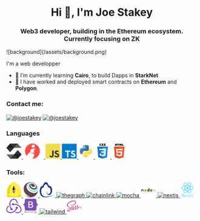 <h1 align="center">Hi 👋, I'm Joe Stakey</h1>
<h3 align="center">Web3 developer, building in the Ethereum ecosystem. Currently focusing on ZK</h3>
<p>![background](/assets/background.png) </p>

<p align="left"> I'm a web developper </p>

- 🌱 I’m currently learning **Cairo**, to build Dapps in **StarkNet**
- 🔭 I have worked and deployed smart contracts on **Ethereum** and **Polygon**.



<h3 align="left">Contact me:</h3>
<p align="left">
<a href="https://twitter.com/@joestakey" target="blank"><img align="center" src="https://raw.githubusercontent.com/rahuldkjain/github-profile-readme-generator/master/src/images/icons/Social/twitter.svg" alt="@joestakey" height="30" width="40" /></a>
<a href="https://medium.com/@joestakey" target="blank"><img align="center" src="https://raw.githubusercontent.com/rahuldkjain/github-profile-readme-generator/master/src/images/icons/Social/medium.svg" alt="@joestakey" height="30" width="40" /></a>
</p>

<h3 align="left">Languages</h3>
<p align="left"> <a href="https://docs.soliditylang.org/en/v0.8.12/" target="_blank" rel="noreferrer"> <img src="https://raw.githubusercontent.com/joestakey/joestakey/main/assets/solidity.svg" alt="solidity" width="40" height="40"/> </a><a href="https://www.cairo-lang.org/" target="_blank" rel="noreferrer"> <img src="https://raw.githubusercontent.com/joestakey/joestakey/main/assets/cairo.png" alt="cairo"  height="40"/> </a><a href="https://developer.mozilla.org/en-US/docs/Web/JavaScript" target="_blank" rel="noreferrer"> <img src="https://raw.githubusercontent.com/devicons/devicon/master/icons/javascript/javascript-original.svg" alt="javascript" width="40" height="40"/> </a> <a href="https://www.typescriptlang.org/" target="_blank" rel="noreferrer"> <img src="https://raw.githubusercontent.com/devicons/devicon/master/icons/typescript/typescript-original.svg" alt="typescript" width="40" height="40"/> </a> <a href="https://www.python.org" target="_blank" rel="noreferrer"> <img src="https://raw.githubusercontent.com/devicons/devicon/master/icons/python/python-original.svg" alt="python" width="40" height="40"/> </a>  <a href="https://www.w3schools.com/css/" target="_blank" rel="noreferrer"> <img src="https://raw.githubusercontent.com/devicons/devicon/master/icons/css3/css3-original-wordmark.svg" alt="css3" width="40" height="40"/> </a> <a href="https://www.w3.org/html/" target="_blank" rel="noreferrer"> <img src="https://raw.githubusercontent.com/devicons/devicon/master/icons/html5/html5-original-wordmark.svg" alt="html5" width="40" height="40"/> </a> </p>
<h3 align="left">Tools:</h3>
<p align="left"> <a href="https://hardhat.org/" target="_blank" rel="noreferrer"> <img src="https://raw.githubusercontent.com/joestakey/joestakey/main/assets/hardhat.svg" alt="hardhat" width="40" height="40"/> </a><a href="https://trufflesuite.com/" target="_blank" rel="noreferrer"> <img src="https://raw.githubusercontent.com/joestakey/joestakey/main/assets/truffle.svg" alt="truffle" width="40" height="40"/> </a><a href="https://docs.ethers.io/v5/" target="_blank" rel="noreferrer"> <img src="https://raw.githubusercontent.com/joestakey/joestakey/main/assets/ethers.svg" alt="ethers" width="40" height="40"/> </a><a href="https://thegraph.com/en/" target="_blank" rel="noreferrer"> <img src="https://cryptologos.cc/logos/the-graph-grt-logo.svg?v=022" alt="thegraph" width="40" height="40"/> </a><a href="https://chain.link" target="_blank" rel="noreferrer"> <img src="https://cryptologos.cc/logos/chainlink-link-logo.svg?v=022" alt="chainlink" width="40" height="40"/> </a><a href="https://mochajs.org" target="_blank" rel="noreferrer"> <img src="https://www.vectorlogo.zone/logos/mochajs/mochajs-icon.svg" alt="mocha" width="40" height="40"/> </a> <a href="https://nodejs.org" target="_blank" rel="noreferrer"> <img src="https://raw.githubusercontent.com/devicons/devicon/master/icons/nodejs/nodejs-original-wordmark.svg" alt="nodejs" width="40" height="40"/> </a><a href="https://nextjs.org/" target="_blank" rel="noreferrer"> <img src="https://cdn.worldvectorlogo.com/logos/nextjs-2.svg" alt="nextjs" width="40" height="40"/> </a> <a href="https://reactjs.org/" target="_blank" rel="noreferrer"> <img src="https://raw.githubusercontent.com/devicons/devicon/master/icons/react/react-original-wordmark.svg" alt="react" width="40" height="40"/> </a> <a href="https://redux.js.org" target="_blank" rel="noreferrer"> <img src="https://raw.githubusercontent.com/devicons/devicon/master/icons/redux/redux-original.svg" alt="redux" width="40" height="40"/> </a><a href="https://getbootstrap.com" target="_blank" rel="noreferrer"> <img src="https://raw.githubusercontent.com/devicons/devicon/master/icons/bootstrap/bootstrap-plain-wordmark.svg" alt="bootstrap" width="40" height="40"/> </a>  <a href="https://tailwindcss.com/" target="_blank" rel="noreferrer"> <img src="https://www.vectorlogo.zone/logos/tailwindcss/tailwindcss-icon.svg" alt="tailwind" width="40" height="40"/> </a>  <a href="https://sass-lang.com" target="_blank" rel="noreferrer"> <img src="https://raw.githubusercontent.com/devicons/devicon/master/icons/sass/sass-original.svg" alt="sass" width="40" height="40"/> </a> </p>


